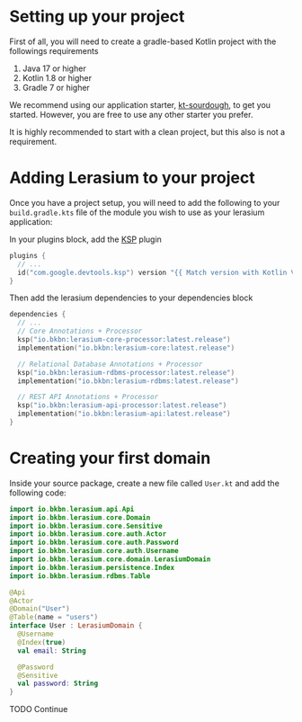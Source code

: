# Setting up your project

First of all, you will need to create a gradle-based Kotlin project with the followings requirements

1. Java 17 or higher
2. Kotlin 1.8 or higher
3. Gradle 7 or higher

We recommend using our application starter, [kt-sourdough](https://github.com/bkbnio/kt-sourdough), to get you started.
However, you are free to use any other starter you prefer.

It is highly recommended to start with a clean project, but this also is not a requirement.

# Adding Lerasium to your project

Once you have a project setup, you will need to add the following to your `build.gradle.kts` file of the module you wish
to use as your lerasium application:

In your plugins block, add the [KSP]() plugin

```kotlin
plugins {
  // ...
  id("com.google.devtools.ksp") version "{{ Match version with Kotlin Version }}"
}
```

Then add the lerasium dependencies to your dependencies block

```kotlin 
dependencies {
  // ...
  // Core Annotations + Processor
  ksp("io.bkbn:lerasium-core-processor:latest.release")
  implementation("io.bkbn:lerasium-core:latest.release")

  // Relational Database Annotations + Processor
  ksp("io.bkbn:lerasium-rdbms-processor:latest.release")
  implementation("io.bkbn:lerasium-rdbms:latest.release")

  // REST API Annotations + Processor
  ksp("io.bkbn:lerasium-api-processor:latest.release")
  implementation("io.bkbn:lerasium-api:latest.release")
}
```

# Creating your first domain

Inside your source package, create a new file called `User.kt` and add the following code:

```kotlin
import io.bkbn.lerasium.api.Api
import io.bkbn.lerasium.core.Domain
import io.bkbn.lerasium.core.Sensitive
import io.bkbn.lerasium.core.auth.Actor
import io.bkbn.lerasium.core.auth.Password
import io.bkbn.lerasium.core.auth.Username
import io.bkbn.lerasium.core.domain.LerasiumDomain
import io.bkbn.lerasium.persistence.Index
import io.bkbn.lerasium.rdbms.Table

@Api
@Actor
@Domain("User")
@Table(name = "users")
interface User : LerasiumDomain {
  @Username
  @Index(true)
  val email: String

  @Password
  @Sensitive
  val password: String
}
```

TODO Continue
